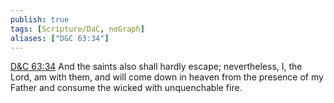 ```yaml
---
publish: true
tags: [Scripture/DaC, noGraph]
aliases: ["D&C 63:34"]
---
```

[D&C 63:34](https://churchofjesuschrist.org/study/scriptures/dc-testament/dc/63?lang=eng&id=p34#p34) And the saints also shall hardly escape; nevertheless, I, the Lord, am with them, and will come down in heaven from the presence of my Father and consume the wicked with unquenchable fire.
